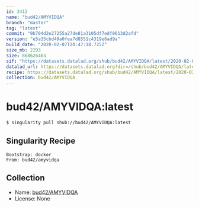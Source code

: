 ```yaml
---
id: 3412
name: "bud42/AMYVIDQA"
branch: "master"
tag: "latest"
commit: "9b704d2e27255a27de81a3105df7edf0613d2afd"
version: "e5a35cbd49a0fea7d8551c4319e6ad9a"
build_date: "2020-02-07T20:47:18.725Z"
size_mb: 2293
size: 868626463
sif: "https://datasets.datalad.org/shub/bud42/AMYVIDQA/latest/2020-02-07-9b704d2e-e5a35cbd/e5a35cbd49a0fea7d8551c4319e6ad9a.simg"
datalad_url: https://datasets.datalad.org?dir=/shub/bud42/AMYVIDQA/latest/2020-02-07-9b704d2e-e5a35cbd/
recipe: https://datasets.datalad.org/shub/bud42/AMYVIDQA/latest/2020-02-07-9b704d2e-e5a35cbd/Singularity
collection: bud42/AMYVIDQA
---
```


# bud42/AMYVIDQA:latest

```bash
$ singularity pull shub://bud42/AMYVIDQA:latest
```

## Singularity Recipe

```singularity
Bootstrap: docker
From: bud42/amyvidqa
```

## Collection

 - Name: [bud42/AMYVIDQA](https://github.com/bud42/AMYVIDQA)
 - License: None

